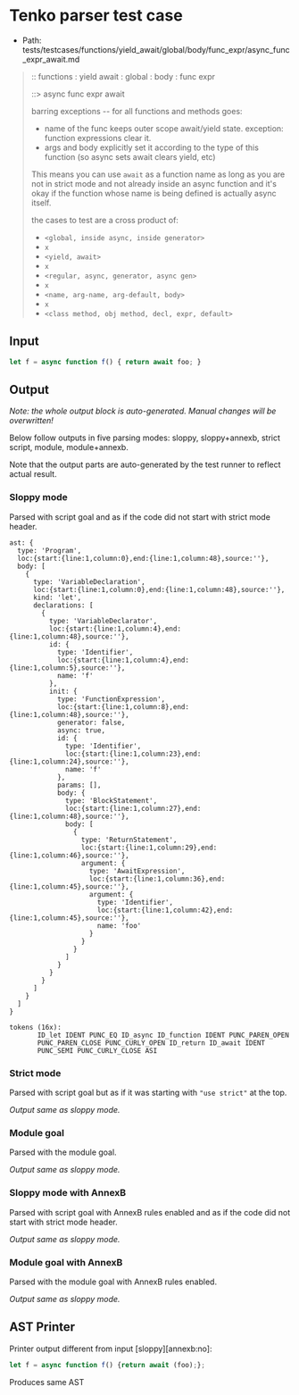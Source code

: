 # Tenko parser test case

- Path: tests/testcases/functions/yield_await/global/body/func_expr/async_func_expr_await.md

> :: functions : yield await : global : body : func expr
>
> ::> async func expr await
>
> barring exceptions -- for all functions and methods goes:
>
> - name of the func keeps outer scope await/yield state. exception: function expressions clear it.
> - args and body explicitly set it according to the type of this function (so async sets await clears yield, etc)
>
> This means you can use `await` as a function name as long as you are not in strict mode and not already inside an async function and it's okay if the function whose name is being defined is actually async itself.
>
> the cases to test are a cross product of:
>
> - `<global, inside async, inside generator>` 
> - `x` 
> - `<yield, await>`
> - `x` 
> - `<regular, async, generator, async gen>`
> - `x` 
> - `<name, arg-name, arg-default, body>`
> - `x`
> - `<class method, obj method, decl, expr, default>`

## Input

`````js
let f = async function f() { return await foo; }
`````

## Output

_Note: the whole output block is auto-generated. Manual changes will be overwritten!_

Below follow outputs in five parsing modes: sloppy, sloppy+annexb, strict script, module, module+annexb.

Note that the output parts are auto-generated by the test runner to reflect actual result.

### Sloppy mode

Parsed with script goal and as if the code did not start with strict mode header.

`````
ast: {
  type: 'Program',
  loc:{start:{line:1,column:0},end:{line:1,column:48},source:''},
  body: [
    {
      type: 'VariableDeclaration',
      loc:{start:{line:1,column:0},end:{line:1,column:48},source:''},
      kind: 'let',
      declarations: [
        {
          type: 'VariableDeclarator',
          loc:{start:{line:1,column:4},end:{line:1,column:48},source:''},
          id: {
            type: 'Identifier',
            loc:{start:{line:1,column:4},end:{line:1,column:5},source:''},
            name: 'f'
          },
          init: {
            type: 'FunctionExpression',
            loc:{start:{line:1,column:8},end:{line:1,column:48},source:''},
            generator: false,
            async: true,
            id: {
              type: 'Identifier',
              loc:{start:{line:1,column:23},end:{line:1,column:24},source:''},
              name: 'f'
            },
            params: [],
            body: {
              type: 'BlockStatement',
              loc:{start:{line:1,column:27},end:{line:1,column:48},source:''},
              body: [
                {
                  type: 'ReturnStatement',
                  loc:{start:{line:1,column:29},end:{line:1,column:46},source:''},
                  argument: {
                    type: 'AwaitExpression',
                    loc:{start:{line:1,column:36},end:{line:1,column:45},source:''},
                    argument: {
                      type: 'Identifier',
                      loc:{start:{line:1,column:42},end:{line:1,column:45},source:''},
                      name: 'foo'
                    }
                  }
                }
              ]
            }
          }
        }
      ]
    }
  ]
}

tokens (16x):
       ID_let IDENT PUNC_EQ ID_async ID_function IDENT PUNC_PAREN_OPEN
       PUNC_PAREN_CLOSE PUNC_CURLY_OPEN ID_return ID_await IDENT
       PUNC_SEMI PUNC_CURLY_CLOSE ASI
`````

### Strict mode

Parsed with script goal but as if it was starting with `"use strict"` at the top.

_Output same as sloppy mode._

### Module goal

Parsed with the module goal.

_Output same as sloppy mode._

### Sloppy mode with AnnexB

Parsed with script goal with AnnexB rules enabled and as if the code did not start with strict mode header.

_Output same as sloppy mode._

### Module goal with AnnexB

Parsed with the module goal with AnnexB rules enabled.

_Output same as sloppy mode._

## AST Printer

Printer output different from input [sloppy][annexb:no]:

````js
let f = async function f() {return await (foo);};
````

Produces same AST
